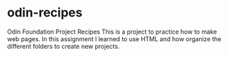 # odin-recipes
Odin Foundation Project Recipes
This is a project to practice how to make web pages. In this assignment I learned to use HTML and how organize the different folders to create new projects.